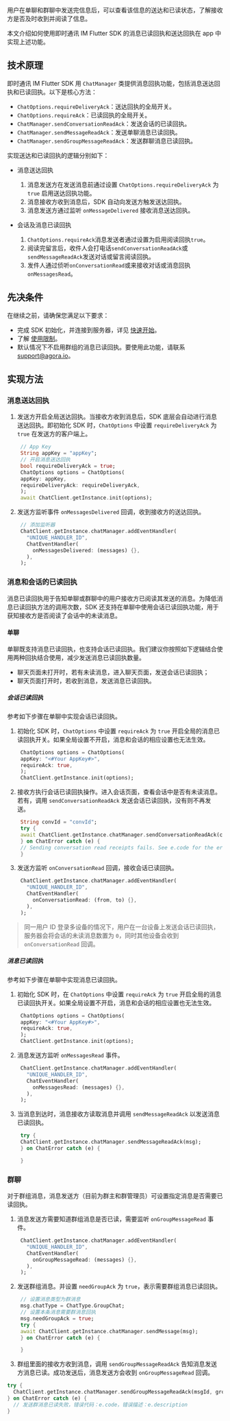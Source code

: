 用户在单聊和群聊中发送完信息后，可以查看该信息的送达和已读状态，了解接收方是否及时收到并阅读了信息。

本文介绍如何使用即时通讯 IM Flutter SDK 的消息已读回执和送达回执在 app 中实现上述功能。

## 技术原理

即时通讯 IM Flutter SDK 用 `ChatManager` 类提供消息回执功能，包括消息送达回执和已读回执。以下是核心方法：

- `ChatOptions.requireDeliveryAck`：送达回执的全局开关。
- `ChatOptions.requireAck`：已读回执的全局开关。
- `ChatManager.sendConversationReadAck`：发送会话的已读回执。
- `ChatManager.sendMessageReadAck`：发送单聊消息已读回执。
- `ChatManager.sendGroupMessageReadAck`：发送群聊消息已读回执。

实现送达和已读回执的逻辑分别如下：

- 消息送达回执
  1. 消息发送方在发送消息前通过设置 `ChatOptions.requireDeliveryAck` 为 `true` 启用送达回执功能。
  2. 消息接收方收到消息后，SDK 自动向发送方触发送达回执。
  3. 消息发送方通过监听 `onMessageDelivered` 接收消息送达回执。

- 会话及消息已读回执
  1. `ChatOptions.requireAck`消息发送者通过设置为启用阅读回执`true`。
  2. 阅读完留言后，收件人会打电话`sendConversationReadAck`或`sendMessageReadAck`发送对话或留言阅读回执。
  3. 发件人通过侦听`onConversationRead`或来接收对话或消息回执`onMessagesRead`。

## 先决条件

在继续之前，请确保您满足以下要求：

- 完成 SDK 初始化，并连接到服务器，详见 [快速开始](./agora_chat_get_started_flutter)。
- 了解 [使用限制](./agora_chat_limitation)。
- 默认情况下不启用群组的消息已读回执。要使用此功能，请联系 [support@agora.io](mailto:support@agora.io)。

## 实现方法

### 消息送达回执

1. 发送方开启全局送达回执。当接收方收到消息后，SDK 底层会自动进行消息送达回执。即初始化 SDK 时，`ChatOptions` 中设置 `requireDeliveryAck` 为 `true` 在发送方的客户端上。

   ```dart
    // App Key
    String appKey = "appKey";
    // 开启消息送达回执
    bool requireDeliveryAck = true;
    ChatOptions options = ChatOptions(
    appKey: appKey,
    requireDeliveryAck: requireDeliveryAck,
    );
    await ChatClient.getInstance.init(options);
   ```

2. 发送方监听事件 `onMessagesDelivered` 回调，收到接收方的送达回执。

   ```dart
    // 添加监听器
    ChatClient.getInstance.chatManager.addEventHandler(
      "UNIQUE_HANDLER_ID",
      ChatEventHandler(
        onMessagesDelivered: (messages) {},
      ),
    );
   ```

### 消息和会话的已读回执

消息已读回执用于告知单聊或群聊中的用户接收方已阅读其发送的消息。为降低消息已读回执方法的调用次数，SDK 还支持在单聊中使用会话已读回执功能，用于获知接收方是否阅读了会话中的未读消息。

#### 单聊

单聊既支持消息已读回执，也支持会话已读回执。我们建议你按照如下逻辑结合使用两种回执结合使用，减少发送消息已读回执数量。

- 聊天页面未打开时，若有未读消息，进入聊天页面，发送会话已读回执；
- 聊天页面打开时，若收到消息，发送消息已读回执。

##### 会话已读回执

参考如下步骤在单聊中实现会话已读回执。

1. 初始化 SDK 时，`ChatOptions` 中设置 `requireAck` 为 `true` 开启全局的消息已读回执开关。如果全局设置不开启，消息和会话的相应设置也无法生效。

   ```dart
    ChatOptions options = ChatOptions(
    appKey: "<#Your AppKey#>",
    requireAck: true,
    );
    ChatClient.getInstance.init(options);
   ```

2. 接收方执行会话已读回执操作。进入会话页面，查看会话中是否有未读消息。若有，调用 `sendConversationReadAck` 发送会话已读回执，没有则不再发送。

   ```dart
    String convId = "convId";
    try {
    await ChatClient.getInstance.chatManager.sendConversationReadAck(convId);
    } on ChatError catch (e) {
    // Sending conversation read receipts fails. See e.code for the error code and e.description for the error description.
    }
   ```

3. 发送方监听 `onConversationRead` 回调，接收会话已读回执。

   ```dart
    ChatClient.getInstance.chatManager.addEventHandler(
      "UNIQUE_HANDLER_ID",
      ChatEventHandler(
        onConversationRead: (from, to) {},
      ),
    );
   ```

> 同一用户 ID 登录多设备的情况下，用户在一台设备上发送会话已读回执，服务器会将会话的未读消息数置为 `0`，同时其他设备会收到 `onConversationRead` 回调。

##### 消息已读回执

参考如下步骤在单聊中实现消息已读回执。

1. 初始化 SDK 时，在 `ChatOptions` 中设置 `requireAck` 为 `true` 开启全局的消息已读回执开关。如果全局设置不开启，消息和会话的相应设置也无法生效。

   ```dart
    ChatOptions options = ChatOptions(
    appKey: "<#Your AppKey#>",
    requireAck: true,
    );
    ChatClient.getInstance.init(options);
   ```

2. 消息发送方监听 `onMessagesRead` 事件。

   ```dart
    ChatClient.getInstance.chatManager.addEventHandler(
      "UNIQUE_HANDLER_ID",
      ChatEventHandler(
        onMessagesRead: (messages) {},
      ),
    );
   ```

3. 当消息到达时，消息接收方读取消息并调用 `sendMessageReadAck` 以发送消息已读回执。

   ```dart
    try {
    ChatClient.getInstance.chatManager.sendMessageReadAck(msg);
    } on ChatError catch (e) {

    }
   ```

### 群聊

对于群组消息，消息发送方（目前为群主和群管理员）可设置指定消息是否需要已读回执。

1. 消息发送方需要知道群组消息是否已读，需要监听 `onGroupMessageRead` 事件。

   ```dart
    ChatClient.getInstance.chatManager.addEventHandler(
      "UNIQUE_HANDLER_ID",
      ChatEventHandler(
        onGroupMessageRead: (messages) {},
      ),
    );
   ```

2. 发送群组消息。并设置 `needGroupAck` 为 `true`，表示需要群组消息已读回执。

   ```dart
    // 设置消息类型为群消息
    msg.chatType = ChatType.GroupChat;
    // 设置本条消息需要群消息回执
    msg.needGroupAck = true;
    try {
    await ChatClient.getInstance.chatManager.sendMessage(msg);
    } on ChatError catch (e) {

    }
   ```

3. 群组里面的接收方收到消息，调用 `sendGroupMessageReadAck` 告知消息发送方消息已读。成功发送后，消息发送方会收到 `onGroupMessageRead` 回调。

```dart
try {
  ChatClient.getInstance.chatManager.sendGroupMessageReadAck(msgId, groupId);
} on ChatError catch (e) {
  // 发送群消息已读失败，错误代码：e.code，错误描述：e.description
}
```